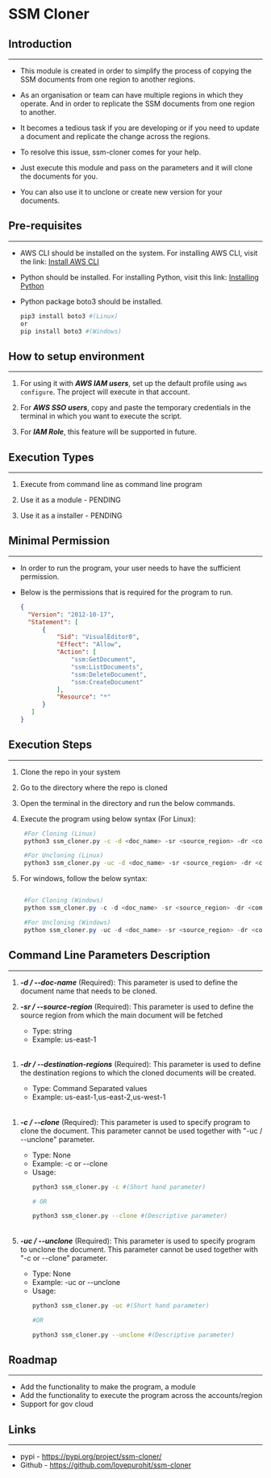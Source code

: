 # SSM Cloner

## Introduction
---
* This module is created in order to simplify the process of copying the SSM documents from one region to another regions.

* As an organisation or team can have multiple regions in which they operate. And in order to replicate the SSM documents from one region to another.

* It becomes a tedious task if you are developing or if you need to update a document and replicate the change across the regions.

* To resolve this issue, ssm-cloner comes for your help.

* Just execute this module and pass on the parameters and it will clone the documents for you.

* You can also use it to unclone or create new version for your documents.


## Pre-requisites
---
* AWS CLI should be installed on the system. For installing AWS CLI, visit the link: [Install AWS CLI](https://docs.aws.amazon.com/cli/latest/userguide/getting-started-install.html)

* Python should be installed. For installing Python, visit this link: [Installing Python](https://realpython.com/installing-python/)

* Python package boto3 should be installed.
  ```Bash
  pip3 install boto3 #(Linux)
  or
  pip install boto3 #(Windows)
  ```

## How to setup environment
---
1. For using it with ***AWS IAM users***, set up the default profile using `aws configure`. The project will execute in that account.

2. For ***AWS SSO users***, copy and paste the temporary credentials in the terminal in which you want to execute the script.

3. For ***IAM Role***, this feature will be supported in future.

## Execution Types
---
1. Execute from command line as command line program

2. Use it as a module - PENDING

3. Use it as a installer - PENDING


## Minimal Permission
---
* In order to run the program, your user needs to have the sufficient permission.


* Below is the permissions that is required for the program to run.
  ```json
  {
    "Version": "2012-10-17",
    "Statement": [
        {
            "Sid": "VisualEditor0",
            "Effect": "Allow",
            "Action": [
                "ssm:GetDocument",
                "ssm:ListDocuments",
                "ssm:DeleteDocument",
                "ssm:CreateDocument"
            ],
            "Resource": "*"
        }
     ]
  }
  ```

## Execution Steps
---
1. Clone the repo in your system

2. Go to the directory where the repo is cloned

3. Open the terminal in the directory and run the below commands.

4. Execute the program using below syntax (For Linux):
   ```Bash
    #For Cloning (Linux)
    python3 ssm_cloner.py -c -d <doc_name> -sr <source_region> -dr <command_separated_destination_regions>

    #For Uncloning (Linux)
    python3 ssm_cloner.py -uc -d <doc_name> -sr <source_region> -dr <command_separated_destination_regions>
   ```

5. For windows, follow the below syntax:
   ```powershell

    #For Cloning (Windows)
    python ssm_cloner.py -c -d <doc_name> -sr <source_region> -dr <command_separated_destination_regions>

    #For Uncloning (Windows)
    python ssm_cloner.py -uc -d <doc_name> -sr <source_region> -dr <command_separated_destination_regions>
   ```


## Command Line Parameters Description
---
1. ***-d / --doc-name*** (Required): This parameter is used to define the document name that needs to be cloned.

2. ***-sr / --source-region*** (Required): This parameter is used to define the source region from which the main document will be fetched

    * Type: string
    * Example: us-east-1
######
1. ***-dr / --destination-regions*** (Required): This parameter is used to define the destination regions to which the cloned documents will be created.

   * Type: Command Separated values
   * Example: us-east-1,us-east-2,us-west-1

######
1. ***-c / --clone*** (Required): This parameter is used to specify program to clone the document. This parameter cannot be used together with "-uc / --unclone" parameter.

   * Type: None
   * Example: -c or --clone
   * Usage:
     ```bash
     python3 ssm_cloner.py -c #(Short hand parameter)

     # OR

     python3 ssm_cloner.py --clone #(Descriptive parameter)
     ```

######
5. ***-uc / --unclone*** (Required): This parameter is used to specify program to unclone the document. This parameter cannot be used together with "-c or --clone" parameter.

   * Type: None
   * Example: -uc or --unclone
   * Usage:
     ```bash
     python3 ssm_cloner.py -uc #(Short hand parameter)

     #OR

     python3 ssm_cloner.py --unclone #(Descriptive parameter)
     ```


## Roadmap
---
* Add the functionality to make the program, a module
* Add the functionality to execute the program across the accounts/region
* Support for gov cloud

## Links
---
* pypi - https://pypi.org/project/ssm-cloner/
* Github - https://github.com/lovepurohit/ssm-cloner
